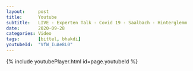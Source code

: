 ```yaml
---
layout:     post
title:      Youtube
subtitle:   LIVE - Experten Talk - Covid 19 - Saalbach - Hinterglemm
date:       2020-09-28
categories: Video
tags:       [bittel, bhakdi]
youtubeId:  "VfW_IuAe8L0"
---
```

{% include youtubePlayer.html id=page.youtubeId %}
